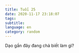 ```yaml
---
title: Tuổi 25
date: 2020-11-17 23:18:07
tags:
subtitle: 
language: en
category: random
---
```


Dạo gần đây đang chả biết làm gì?

